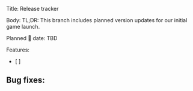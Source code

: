 Title: Release tracker

Body:
TL;DR: This branch includes planned version updates for our initial game launch.

Planned 🚢 date: TBD

Features:
- [ ] 

Bug fixes:
- 
